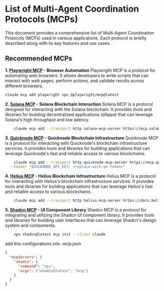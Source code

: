 # List of Multi-Agent Coordination Protocols (MCPs)
This document provides a comprehensive list of Multi-Agent Coordination Protocols (MCPs) used in various applications. Each protocol is briefly described along with its key features and use cases.

## Recommended MCPs
**1. [Playwright MCP](https://github.com/microsoft/playwright-mcp) - Browser Automation** 
Playwright MCP is a protocol for automating web browsers. It allows developers to write scripts that can interact with web pages, perform actions, and validate results across different browsers.
```bash
claude mcp add playwright npx @playwright/mcp@latest
```

**2. [Solana MCP](https://mcp.solana.com/) - Solana Blockchain Interaction**
Solana MCP is a protocol designed for interacting with the Solana blockchain. It provides tools and libraries for building decentralized applications (dApps) that can leverage Solana's high throughput and low latency.
```bash
    claude mcp add --transport http solana-mcp-server https://mcp.solana.com/mcp
```

**3. [Quicknode MCP](https://www.quicknode.com/guides/ai/quicknode-mcp) - Quicknode Blockchain Infrastructure**
Quicknode MCP is a protocol for interacting with Quicknode's blockchain infrastructure services. It provides tools and libraries for building applications that can leverage Quicknode's fast and reliable access to various blockchains.
```bash
    claude mcp add --transport http quicknode-mcp-server https://mcp.quicknode.com/mcp \
  --header "QUICKNODE_API_KEY: <replace-with-qn-token>"
```

**4. [Helius MCP](https://helius.dev/mcp) - Helius Blockchain Infrastructure**
Helius MCP is a protocol for interacting with Helius's blockchain infrastructure services. It provides tools and libraries for building applications that can leverage Helius's fast and reliable access to various blockchains.
```bash
    claude mcp add --transport http helius-mcp-server https://docs.helius.dev/mcp
```

**5. [Shadcn MCP](https://ui.shadcn.com/docs/mcp) - UI Component Library**
Shadcn MCP is a protocol for integrating and utilizing the Shadcn UI component library. It provides tools and libraries for building user interfaces that can leverage Shadcn's design system and components.
```bash
    npx shadcn@latest mcp init --client claude
```

add this configurations into .mcp.json
```json
{
  "mcpServers": {
    "shadcn": {
      "command": "npx",
      "args": ["shadcn@latest", "mcp"]
    }
  }
}
```
